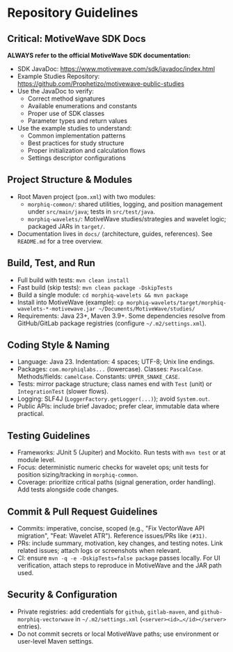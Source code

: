 # Repository Guidelines

## Critical: MotiveWave SDK Docs
**ALWAYS refer to the official MotiveWave SDK documentation:**
   - SDK JavaDoc: https://www.motivewave.com/sdk/javadoc/index.html
   - Example Studies Repository: https://github.com/Prophetizo/motivewave-public-studies
   - Use the JavaDoc to verify:
     - Correct method signatures
     - Available enumerations and constants
     - Proper use of SDK classes
     - Parameter types and return values
   - Use the example studies to understand:
     - Common implementation patterns
     - Best practices for study structure
     - Proper initialization and calculation flows
     - Settings descriptor configurations

## Project Structure & Modules
- Root Maven project (`pom.xml`) with two modules:
  - `morphiq-common/`: shared utilities, logging, and position management under `src/main/java`; tests in `src/test/java`.
  - `morphiq-wavelets/`: MotiveWave studies/strategies and wavelet logic; packaged JARs in `target/`.
- Documentation lives in `docs/` (architecture, guides, references). See `README.md` for a tree overview.

## Build, Test, and Run
- Full build with tests: `mvn clean install`
- Fast build (skip tests): `mvn clean package -DskipTests`
- Build a single module: `cd morphiq-wavelets && mvn package`
- Install into MotiveWave (example): `cp morphiq-wavelets/target/morphiq-wavelets-*-motivewave.jar ~/Documents/MotiveWave/studies/`
- Requirements: Java 23+, Maven 3.9+. Some dependencies resolve from GitHub/GitLab package registries (configure `~/.m2/settings.xml`).

## Coding Style & Naming
- Language: Java 23. Indentation: 4 spaces; UTF-8; Unix line endings.
- Packages: `com.morphiqlabs...` (lowercase). Classes: `PascalCase`. Methods/fields: `camelCase`. Constants: `UPPER_SNAKE_CASE`.
- Tests: mirror package structure; class names end with `Test` (unit) or `IntegrationTest` (slower flows).
- Logging: SLF4J (`LoggerFactory.getLogger(...)`); avoid `System.out`.
- Public APIs: include brief Javadoc; prefer clear, immutable data where practical.

## Testing Guidelines
- Frameworks: JUnit 5 (Jupiter) and Mockito. Run tests with `mvn test` or at module level.
- Focus: deterministic numeric checks for wavelet ops; unit tests for position sizing/tracking in `morphiq-common`.
- Coverage: prioritize critical paths (signal generation, order handling). Add tests alongside code changes.

## Commit & Pull Request Guidelines
- Commits: imperative, concise, scoped (e.g., "Fix VectorWave API migration", "Feat: Wavelet ATR"). Reference issues/PRs like `(#31)`.
- PRs: include summary, motivation, key changes, and testing notes. Link related issues; attach logs or screenshots when relevant.
- CI: ensure `mvn -q -e -DskipTests=false package` passes locally. For UI verification, attach steps to reproduce in MotiveWave and the JAR path used.

## Security & Configuration
- Private registries: add credentials for `github`, `gitlab-maven`, and `github-morphiq-vectorwave` in `~/.m2/settings.xml` (`<server><id>…</id></server>` entries).
- Do not commit secrets or local MotiveWave paths; use environment or user-level Maven settings.
